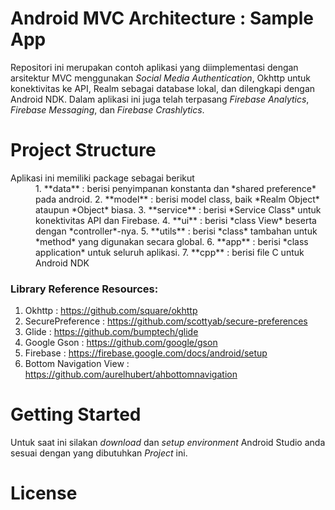# Android MVC Architecture : Sample App
Repositori ini merupakan contoh aplikasi yang diimplementasi dengan arsitektur MVC menggunakan *Social Media Authentication*, Okhttp untuk konektivitas ke API, Realm sebagai database lokal, dan dilengkapi dengan Android NDK. Dalam aplikasi ini juga telah terpasang *Firebase Analytics*, *Firebase Messaging*, dan *Firebase Crashlytics*.

# Project Structure
<dl>
  <dt>Aplikasi ini memiliki package sebagai berikut</dt>
  <dd>1. **data** : berisi penyimpanan konstanta dan *shared preference* pada android.
  2. **model** : berisi model class, baik *Realm Object* ataupun *Object* biasa.
  3. **service** : berisi *Service Class* untuk konektivitas API dan Firebase.
  4. **ui** : berisi *class View* beserta dengan *controller*-nya.
  5. **utils** : berisi *class* tambahan untuk *method* yang digunakan secara global.
  6. **app** : berisi *class application* untuk seluruh aplikasi.
  7. **cpp** : berisi file C untuk Android NDK </dd>
</dl>

### Library Reference Resources:
1. Okhttp : https://github.com/square/okhttp
2. SecurePreference : https://github.com/scottyab/secure-preferences
3. Glide : https://github.com/bumptech/glide
4. Google Gson : https://github.com/google/gson
5. Firebase : https://firebase.google.com/docs/android/setup
6. Bottom Navigation View : https://github.com/aurelhubert/ahbottomnavigation

# Getting Started
Untuk saat ini silakan *download* dan *setup environment* Android Studio anda sesuai dengan yang dibutuhkan *Project* ini.

# License